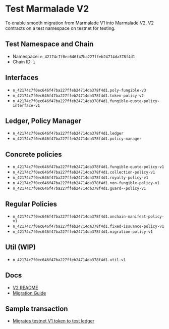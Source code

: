 # Test Marmalade V2

To enable smooth migration from Marmalade V1 into Marmalade V2, V2 contracts on a test namespace on testnet for testing.

## Test Namespace and Chain

- Namespace: `n_42174c7f0ec646f47ba227ffeb24714da378f4d1`
- Chain ID: `1`

## Interfaces

- `n_42174c7f0ec646f47ba227ffeb24714da378f4d1.poly-fungible-v3`
- `n_42174c7f0ec646f47ba227ffeb24714da378f4d1.token-policy-v2`
- `n_42174c7f0ec646f47ba227ffeb24714da378f4d1.fungible-quote-policy-interface-v1`

## Ledger, Policy Manager

- `n_42174c7f0ec646f47ba227ffeb24714da378f4d1.ledger`
- `n_42174c7f0ec646f47ba227ffeb24714da378f4d1.policy-manager`

## Concrete policies

- `n_42174c7f0ec646f47ba227ffeb24714da378f4d1.fungible-quote-policy-v1`
- `n_42174c7f0ec646f47ba227ffeb24714da378f4d1.collection-policy-v1`
- `n_42174c7f0ec646f47ba227ffeb24714da378f4d1.royalty-policy-v1`
- `n_42174c7f0ec646f47ba227ffeb24714da378f4d1.non-fungible-policy-v1`
- `n_42174c7f0ec646f47ba227ffeb24714da378f4d1.guard--policy-v1`

## Regular Policies

- `n_42174c7f0ec646f47ba227ffeb24714da378f4d1.onchain-manifest-policy-v1`
- `n_42174c7f0ec646f47ba227ffeb24714da378f4d1.fixed-issuance-policy-v1`
- `n_42174c7f0ec646f47ba227ffeb24714da378f4d1.migration-policy-v1`

## Util (WIP)

- `n_42174c7f0ec646f47ba227ffeb24714da378f4d1.util-v1`

## Docs

- [V2 README](./README.md)
- [Migration Guide](./migration.md)

## Sample transaction

- [Migrates testnet V1 token to test ledger](https://explorer.chainweb.com/testnet/tx/lGf-16UWHi5ydJ2FyjWIeVSOJ0z4aBNWW_B-KFp2R-4)
